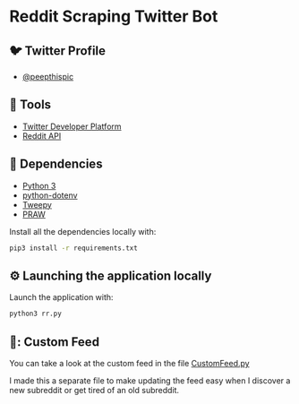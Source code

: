 <h1>
  Reddit Scraping Twitter Bot
</h1>

## :bird: Twitter Profile

- [@peepthispic](https://twitter.com/PeepThisPic)

## :hammer: Tools

- [Twitter Developer Platform](https://developer.twitter.com/en)
- [Reddit API](https://www.reddit.com/dev/api/)

## :bookmark_tabs: Dependencies

- [Python 3](https://www.python.org/downloads/)
- [python-dotenv](https://pypi.org/project/python-dotenv/)
- [Tweepy](https://www.tweepy.org/)
- [PRAW](https://praw.readthedocs.io/en/stable/)

Install all the dependencies locally with:

```bash
pip3 install -r requirements.txt
```

## :gear: Launching the application locally

Launch the application with:

```bash
python3 rr.py
```
## 📜: Custom Feed

You can take a look at the custom feed in the file [CustomFeed.py](https://github.com/potternate/twitterbot/blob/main/CustomFeed.py)

I made this a separate file to make updating the feed easy when I discover a new subreddit or get tired of an old subreddit. 
